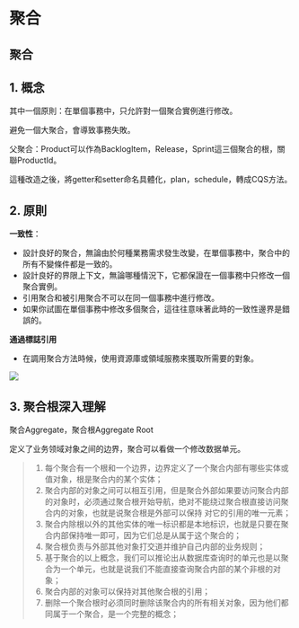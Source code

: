# 聚合

## 聚合

## 1. 概念

其中一個原則：在單個事務中，只允許對一個聚合實例進行修改。

避免一個大聚合，會導致事務失敗。

父聚合：Product可以作為BacklogItem，Release，Sprint這三個聚合的根，關聯ProductId。

這種改造之後，將getter和setter命名具體化，plan，schedule，轉成CQS方法。

## 2. 原則

**一致性**：

* 設計良好的聚合，無論由於何種業務需求發生改變，在單個事務中，聚合中的所有不變條件都是一致的。
* 設計良好的界限上下文，無論哪種情況下，它都保證在一個事務中只修改一個聚合實例。
* 引用聚合和被引用聚合不可以在同一個事務中進行修改。
* 如果你試圖在單個事務中修改多個聚合，這往往意味著此時的一致性邊界是錯誤的。

**通過標誌引用**

* 在調用聚合方法時候，使用資源庫或領域服務來獲取所需要的對象。

![](../../../.gitbook/assets/arrgregate.png)

## 3. 聚合根深入理解

聚合Aggregate，聚合根Aggregate Root

定义了业务领域对象之间的边界，聚合可以看做一个修改数据单元。

> 1. 每个聚合有一个根和一个边界，边界定义了一个聚合内部有哪些实体或值对象，根是聚合内的某个实体；
> 2. 聚合内部的对象之间可以相互引用，但是聚合外部如果要访问聚合内部的对象时，必须通过聚合根开始导航，绝对不能绕过聚合根直接访问聚合内的对象，也就是说聚合根是外部可以保持 对它的引用的唯一元素；
> 3. 聚合内除根以外的其他实体的唯一标识都是本地标识，也就是只要在聚合内部保持唯一即可，因为它们总是从属于这个聚合的；
> 4. 聚合根负责与外部其他对象打交道并维护自己内部的业务规则；
> 5. 基于聚合的以上概念，我们可以推论出从数据库查询时的单元也是以聚合为一个单元，也就是说我们不能直接查询聚合内部的某个非根的对象；
> 6. 聚合内部的对象可以保持对其他聚合根的引用；
> 7. 删除一个聚合根时必须同时删除该聚合内的所有相关对象，因为他们都同属于一个聚合，是一个完整的概念；

